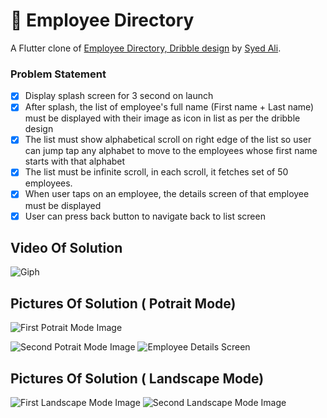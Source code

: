 # 📜 Employee Directory
A Flutter clone of [Employee Directory, Dribble design](https://dribbble.com/shots/5715158-Employee-Directory-UI-Design) by [Syed Ali](https://dribbble.com/syedali).

### Problem Statement

- [X] Display splash screen for 3 second on launch
- [X] After splash, the list of employee's full name (First name + Last name) must be displayed with their image as icon in list as per the dribble design
- [X] The list must show alphabetical scroll on right edge of the list so user can jump tap any alphabet to move to the employees whose first name starts with that alphabet
- [X] The list must be infinite scroll, in each scroll, it fetches set of 50 employees.
- [X] When user taps on an employee, the details screen of that employee must be displayed
- [X] User can press back button to navigate back to list screen

## Video Of Solution
![Giph](https://github.com/TafadzwaD/Employee-Directory-Solution-Images/blob/main/XRecorder_10112021_005033.gif)


## Pictures Of Solution ( Potrait Mode)

![First Potrait Mode Image](https://github.com/TafadzwaD/Employee-Directory-Solution-Images/blob/c85671ceeb01cc75cb16f376ea4fd1c305dcc8f6/first.jpg)

![Second Potrait Mode Image](https://github.com/TafadzwaD/Employee-Directory-Solution-Images/blob/c85671ceeb01cc75cb16f376ea4fd1c305dcc8f6/second.jpg)
![Employee Details Screen](https://github.com/TafadzwaD/Employee-Directory-Solution-Images/blob/c85671ceeb01cc75cb16f376ea4fd1c305dcc8f6/details.jpg)

## Pictures Of Solution ( Landscape Mode)

![First Landscape Mode Image](https://github.com/TafadzwaD/Employee-Directory-Solution-Images/blob/c85671ceeb01cc75cb16f376ea4fd1c305dcc8f6/land_scape_mode_1.jpg)
![Second Landscape Mode Image](https://github.com/TafadzwaD/Employee-Directory-Solution-Images/blob/c85671ceeb01cc75cb16f376ea4fd1c305dcc8f6/land_scape_mode_2.jpg)
